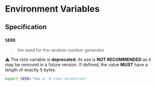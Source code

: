 # Environment Variables

## Specification

### `SEED`

> the seed for the random-number generator

⚠️ The `SEED` variable is **deprecated**; its use is **NOT RECOMMENDED** as it
may be removed in a future version. If defined, the value **MUST** have a length
of exactly 5 bytes.

```bash
export SEED='foo x' # (non-normative)
```
